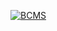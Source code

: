[![BCMS](https://user-images.githubusercontent.com/15079459/230768046-91f23573-6a2c-4c2b-b9bf-574c2df3ccc4.jpg)](https://thebcms.com)

